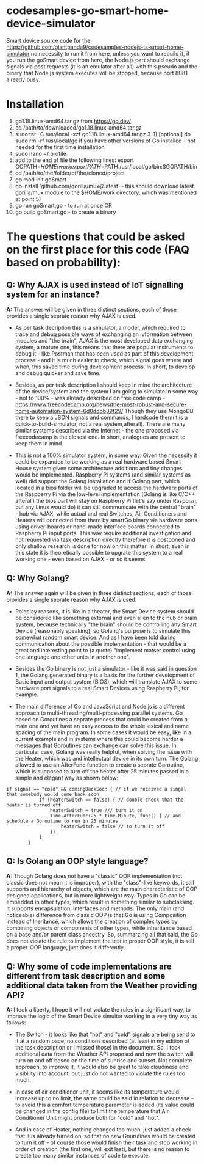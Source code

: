 # codesamples-go-smart-home-device-simulator
Smart device source code for the https://github.com/giantpanda9/codesamples-nodejs-ts-smart-home-simulator no necessity to run it from here, unless you want to rebuild it, if you run the goSmart device from here, the Node.js part should exchange signals via post requests (it is an emulator after all) with this pseudo and the binary that Node.js system executes will be stopped, because port 8081 already busy.
# Installation
1) go1.18.linux-amd64.tar.gz from https://go.dev/
2) cd /path/to/downloaded/go1.18.linux-amd64.tar.gz
3) sudo tar -C /usr/local -xzf go1.18.linux-amd64.tar.gz
3-1) [optional] do sudo rm -rf /usr/local/go if you have other versions of Go installed - not needed for the first time installation
4) sudo nano ~/.profile
5) add to the end of file the following lines:
export GOPATH=$HOME/work
export PATH=$PATH:/usr/local/go/bin:$GOPATH/bin
6) cd /path/to/the/folder/of/the/cloned/project
7) go mod init goSmart 
8) go install 'github.com/gorilla/mux@latest' - this should download latest gorilla/mux module to the $HOME/work directory, which was mentioned at point 5)
9) go run goSmart.go - to run at once
OR 
10) go build goSmart.go - to create a binary

# The questions that could be asked on the first place for this code (FAQ based on probability):
 
 ## Q: Why AJAX is used instead of IoT signalling system for an instance? 
 **A:** The answer will be given in three distinct sections, each of those provides a single seprate reason why AJAX is used.

 - As per task decription this is a simulator, a model, which required to trace and debug possible ways of exchanging an ivformation between modules and "the brain", AJAX is the most developed data exchanging system, a mature one, this means that there are popular instruments to debug it - like Postman that has been used as part of this development process - and it is much easier to check, which signal goes where and when, this saved time during development process. In short, to develop and debug quicker and save time.   

 - Besides, as per task description I should keep in mind the architecture of the device/system and the system I am going to simulate in some way - not to 100% - was already described on free code camp - https://www.freecodecamp.org/news/the-most-robust-and-secure-home-automation-system-6d0ddbb39f29/ Though they use MongoDB there to keep a JSON signals and commands, I hardcode them(it is a quick-to-build-simulator, not a real system,afterall). There are many similar systems described via the Internet - the one proposed via freecodecamp is the closest one. In short, analogues are present to keep them in mind.
 
 -  This is not a 100% simulator system, in some way. Given the necessity it could be expanded to be working as a real hardware based Smart House system given some architecture additions and tiny changes would be implemented. Raspberry Pi systems (and similar systems as well) did support the Golang installation and if Golang part, which located in a bios folder will be upgraded to access the hardware ports of the Raspberry Pi via the low-level implementation (Golang is like C/C++ afterall) the bios part will stay on Raspberry Pi (let's say under Raspbian, but any Linux would do) it can still communicate with the central "brain" - hub via AJAX, while actual and real Switches, Air Conditioners and Heaters will connected from there by smartGo binary via hardware ports using driver-boards or hand-made interface boards connected to Raspberry Pi input ports. This way require additional investigation and not requested via task description directly therefore it is postponed and only shallow research is done for now on this matter. In short, even in this state it is theoretically possible to upgrate this system to a real working one - even based on AJAX - or so it seems.
   

  ## Q: Why Golang?
  **A:** The answer again will be given in three distinct sections, each of those provides a single seprate reason why AJAX is used.
  
  - Roleplay reasons, it is like in a theater, the Smart Device system should be considered like something external and even alien to the hub or brain system, because technically "the brain" should be controlling any Smart Device (reasonably speaking), so Golang's purpose is to simulate this somewhat random smart device. And as I have been told during communication about the possible implementation - that would be a great and interesting point to (a quote) "implement matser control using one language and other units in another one". 
     
 - Besides the Go binary is not just a simulator - like it was said in question 1, the Golang generated binary is a basis for the further development of Basic input and output system (BIOS), which will translate AJAX to some hardware port signals to a real Smart Devices using Raspberry Pi, for example. 
     
 - The main difference of Go and JavaScript and Node.js is a different approach to multi-threading/multi-processing parallel systems. Go based on Goroutines a seprate process that could be created from a main one and yet have an easy access to the whole lexical and name spacing of the main program. In some cases it would be easy, like in a current example and in systems where this could become harder a messages that Goroutines can exchange can solve this issue. In particular case, Golang was really helpful, when solving the issue with the Heater, which was and intellectual device in its own turn. The Golang allowed to use an AfterFunc function to create a seprate Goroutine, which is supposed to turn off the heater after 25 minutes passed in a simple and elegant way as shown below:
```
if signal == "cold" && comingBackSoon { // if we received a singal that somebody would come back soon
			if (heaterSwitch == false) { // double check that the heater is turned off
				heaterSwitch = true /// turn it on
				time.AfterFunc(25 * time.Minute, func() { // and schedule a Goroutine to run in 25 minutes
					heaterSwitch = false // to turn it off
				})
			}
		}
```

  ## Q: Is Golang an OOP style language?
  **A:** 
  Though Golang does not have a "classic" OOP implementation (not classic does not mean it is improper), with the "class"-like keywords, it still supports and hierarchy of objects, which are the main characteristic of OOP designed applications, but in more lightweight way. Types in Go can be embedded in other types, which result in something similar to subclassing. It supports encapsulation, interfaces and methods. The only main (and noticeable) difference from classic OOP is that Go is using Composition instead of Ineritance, which allows the creation of complex types by combining objects or components of other types, while inheritance based on a base and/or parent class ancestry. So, summarzing all that said, the Go does not violate the rule to implement the test in proper OOP style, it is still a proper-OOP language, just does it differently.

  ## Q: Why some of code implementations are different from task description and some additional data taken from the Weather providing API?
  **A:** I took a liberty, I hope it will not violate the rules in a significant way, to improve the logic of the Smart Device simultor working in a very tiny way as follows:
  
 - The Switch - it looks like that "hot" and "cold" signals are being send to it at a random pace, no conditions described (at least in my edition of the task description or I missed those) in the document. So, I took additional data from the Weather API proposed and now the switch will turn on and off based on the time of sunrise and sunset. Not complete approach, to improve it, it would also be great to take cloudiness and visibility into account, but just do not wanted to violate the rules too much.
    
- In case of air conditioner unit, it seems like its temperature would increase up to no limit, the same could be said in relation to decrease - to avoid this a comfort temperature parameter is added (its value could be changed in the config file) to limit the temperature that Air Conditioner Unit might produce both for "cold" and "hot".
    
 - And in case of Heater, nothing changed too much, just added a check that it is already turned on, so that no new Gourutines would be created to turn it off - of course those would finish their task and stop working in order of creation (the first one, will exit last), but there is no reason to create too many similar instances of code to execute.
